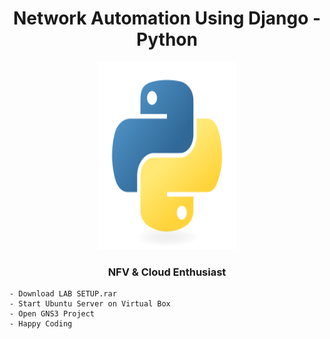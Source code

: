 <h1 align="center">Network Automation Using Django - Python</h1>
<p align="center"> <img src="https://raw.githubusercontent.com/devicons/devicon/master/icons/python/python-original.svg" alt="Dharma" height="300" width="220" /> </a>
<h3 align="center">NFV & Cloud Enthusiast</h3>

```
- Download LAB SETUP.rar
- Start Ubuntu Server on Virtual Box
- Open GNS3 Project
- Happy Coding
